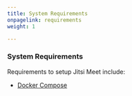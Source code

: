 ```yaml
---
title: System Requirements
onpagelink: requirements
weight: 1

---
```


### **System Requirements**

Requirements to setup Jitsi Meet include:

- [Docker Compose](https://docs.docker.com/compose/install/)
 
